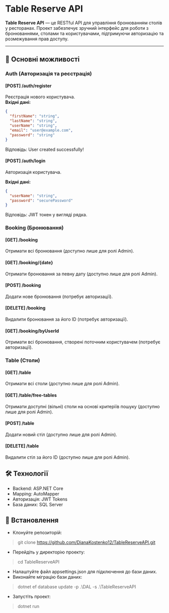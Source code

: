 # Table Reserve API

**Table Reserve API** — це RESTful API для управління бронюванням столів у ресторанах. Проект забезпечує зручний інтерфейс для роботи з бронюваннями, столами та користувачами, підтримуючи авторизацію та розмежування прав доступу.

---

## 📌 Основні можливості

### **Auth (Авторизація та реєстрація)**

#### **[POST] /auth/register**  
Реєстрація нового користувача.  
**Вхідні дані:**
```json
{
  "firstName": "string",
  "lastName": "string",
  "userName": "string",
  "email": "user@example.com",
  "password": "string"
}
```
Відповідь:
User created successfully!

#### **[POST] /auth/login**
Авторизація користувача.

**Вхідні дані:**
```json
{
  "userName": "string",
  "password": "securePassword"
}
```
Відповідь:
JWT токен у вигляді рядка.

### **Booking (Бронювання)**

#### **[GET] /booking**
Отримати всі бронювання (доступно лише для ролі Admin).

#### **[GET] /booking/{date}**
Отримати бронювання за певну дату (доступно лише для ролі Admin).

#### **[POST] /booking**
Додати нове бронювання (потребує авторизації).

#### **[DELETE] /booking**
Видалити бронювання за його ID (потребує авторизації).

#### **[GET] /booking/byUserId**
Отримати всі бронювання, створені поточним користувачем (потребує авторизації).

### **Table (Столи)**

#### **[GET] /table**
Отримати всі столи (доступно лише для ролі Admin).

#### **[GET] /table/free-tables**
Отримати доступні (вільні) столи на основі критеріїв пошуку (доступно лише для ролі Admin).

#### **[POST] /table**
Додати новий стіл (доступно лише для ролі Admin).

#### **[DELETE] /table**
Видалити стіл за його ID (доступно лише для ролі Admin).

## 🛠 Технології
- Backend: ASP.NET Core
- Mapping: AutoMapper
- Авторизація: JWT Tokens
- База даних: SQL Server

## 🚀 Встановлення
- Клонуйте репозиторій:
> git clone https://github.com/DianaKostenko12/TableReserveAPI.git

- Перейдіть у директорію проекту:
> cd TableReserveAPI

- Налаштуйте файл appsettings.json для підключення до бази даних.
- Виконайте міграцію бази даних:
> dotnet ef database update -p .\DAL -s .\TableReserveAPI

- Запустіть проект:
> dotnet run

